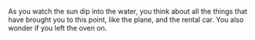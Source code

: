 
As you watch the sun dip into the water, you think about all the things that have brought you to 
this point, like the plane, and the rental car. 
You also wonder if you left the oven on.

